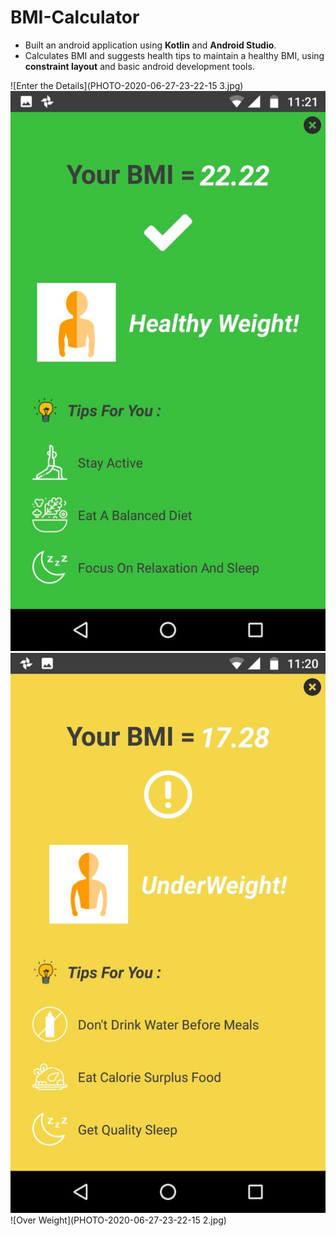 # BMI-Calculator
* Built an android application using **Kotlin** and **Android Studio**.
* Calculates BMI and suggests health tips to maintain a healthy BMI, using **constraint layout** and basic android development tools.

![Enter the Details](PHOTO-2020-06-27-23-22-15 3.jpg)
![Healthy BMI](PHOTO-2020-06-27-23-22-14.jpg)
![Under Weight](PHOTO-2020-06-27-23-22-15.jpg)
![Over Weight](PHOTO-2020-06-27-23-22-15 2.jpg)



